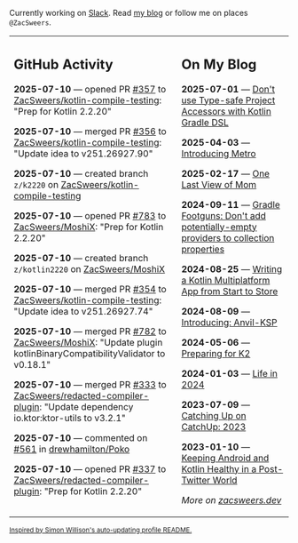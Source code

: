 Currently working on [Slack](https://slack.com/). Read [my blog](https://zacsweers.dev/) or follow me on places `@ZacSweers`.

<table><tr><td valign="top" width="60%">

## GitHub Activity
<!-- githubActivity starts -->
**2025-07-10** — opened PR [#357](https://github.com/ZacSweers/kotlin-compile-testing/pull/357) to [ZacSweers/kotlin-compile-testing](https://github.com/ZacSweers/kotlin-compile-testing): "Prep for Kotlin 2.2.20"

**2025-07-10** — merged PR [#356](https://github.com/ZacSweers/kotlin-compile-testing/pull/356) to [ZacSweers/kotlin-compile-testing](https://github.com/ZacSweers/kotlin-compile-testing): "Update idea to v251.26927.90"

**2025-07-10** — created branch `z/k2220` on [ZacSweers/kotlin-compile-testing](https://github.com/ZacSweers/kotlin-compile-testing)

**2025-07-10** — opened PR [#783](https://github.com/ZacSweers/MoshiX/pull/783) to [ZacSweers/MoshiX](https://github.com/ZacSweers/MoshiX): "Prep for Kotlin 2.2.20"

**2025-07-10** — created branch `z/kotlin2220` on [ZacSweers/MoshiX](https://github.com/ZacSweers/MoshiX)

**2025-07-10** — merged PR [#354](https://github.com/ZacSweers/kotlin-compile-testing/pull/354) to [ZacSweers/kotlin-compile-testing](https://github.com/ZacSweers/kotlin-compile-testing): "Update idea to v251.26927.74"

**2025-07-10** — merged PR [#782](https://github.com/ZacSweers/MoshiX/pull/782) to [ZacSweers/MoshiX](https://github.com/ZacSweers/MoshiX): "Update plugin kotlinBinaryCompatibilityValidator to v0.18.1"

**2025-07-10** — merged PR [#333](https://github.com/ZacSweers/redacted-compiler-plugin/pull/333) to [ZacSweers/redacted-compiler-plugin](https://github.com/ZacSweers/redacted-compiler-plugin): "Update dependency io.ktor:ktor-utils to v3.2.1"

**2025-07-10** — commented on [#561](https://github.com/drewhamilton/Poko/issues/561#issuecomment-3058925329) in [drewhamilton/Poko](https://github.com/drewhamilton/Poko)

**2025-07-10** — opened PR [#337](https://github.com/ZacSweers/redacted-compiler-plugin/pull/337) to [ZacSweers/redacted-compiler-plugin](https://github.com/ZacSweers/redacted-compiler-plugin): "Prep for Kotlin 2.2.20"
<!-- githubActivity ends -->
</td><td valign="top" width="40%">

## On My Blog
<!-- blog starts -->
**2025-07-01** — [Don't use Type-safe Project Accessors with Kotlin Gradle DSL](https://www.zacsweers.dev/dont-use-type-safe-project-accessors-with-kotlin-gradle-dsl/)

**2025-04-03** — [Introducing Metro](https://www.zacsweers.dev/introducing-metro/)

**2025-02-17** — [One Last View of Mom](https://www.zacsweers.dev/one-last-view-of-mom/)

**2024-09-11** — [Gradle Footguns: Don't add potentially-empty providers to collection properties](https://www.zacsweers.dev/gradle-footgun-adding-empty-providers-to-collection-properties/)

**2024-08-25** — [Writing a Kotlin Multiplatform App from Start to Store](https://www.zacsweers.dev/writing-a-kotlin-multiplatform-app-from-start-to-store/)

**2024-08-09** — [Introducing: Anvil-KSP](https://www.zacsweers.dev/introducing-anvil-ksp/)

**2024-05-06** — [Preparing for K2](https://www.zacsweers.dev/preparing-for-k2/)

**2024-01-03** — [Life in 2024](https://www.zacsweers.dev/life-in-2024/)

**2023-07-09** — [Catching Up on CatchUp: 2023](https://www.zacsweers.dev/catching-up-on-catchup-2023/)

**2023-01-10** — [Keeping Android and Kotlin Healthy in a Post-Twitter World](https://www.zacsweers.dev/keeping-android-healthy/)
<!-- blog ends -->
_More on [zacsweers.dev](https://zacsweers.dev/)_
</td></tr></table>

<sub><a href="https://simonwillison.net/2020/Jul/10/self-updating-profile-readme/">Inspired by Simon Willison's auto-updating profile README.</a></sub>